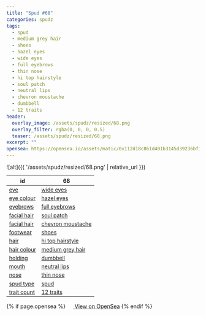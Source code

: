 ```yaml
---
title: "Spud #68"
categories: spudz
tags:
  - spud
  - medium grey hair
  - shoes
  - hazel eyes
  - wide eyes
  - full eyebrows
  - thin nose
  - hi top hairstyle
  - soul patch
  - neutral lips
  - chevron moustache
  - dumbbell
  - 12 traits
header:
  overlay_image: /assets/spudz/resized/68.png
  overlay_filter: rgba(0, 0, 0, 0.5)
  teaser: /assets/spudz/resized/68.png
excerpt: ""
opensea: https://opensea.io/assets/matic/0x112d18c861d401b3145d39236bf149f01e18beed/68
---
```

![alt]({{ '/assets/spudz/resized/68.png' | relative_url }})

| id | 68 |
|-|-|
| <a href="/traits/eye/#trait-type">eye</a> | <a href="/traits/eye/wide-eyes/1/#trait">wide eyes</a> |
| <a href="/traits/eye-colour/#trait-type">eye colour</a> | <a href="/traits/eye-colour/hazel-eyes/1/#trait">hazel eyes</a> |
| <a href="/traits/eyebrows/#trait-type">eyebrows</a> | <a href="/traits/eyebrows/full-eyebrows/1/#trait">full eyebrows</a> |
| <a href="/traits/facial-hair/#trait-type">facial hair</a> | <a href="/traits/facial-hair/soul-patch/1/#trait">soul patch</a> |
| <a href="/traits/facial-hair/#trait-type">facial hair</a> | <a href="/traits/facial-hair/chevron-moustache/1/#trait">chevron moustache</a> |
| <a href="/traits/footwear/#trait-type">footwear</a> | <a href="/traits/footwear/shoes/1/#trait">shoes</a> |
| <a href="/traits/hair/#trait-type">hair</a> | <a href="/traits/hair/hi-top-hairstyle/1/#trait">hi top hairstyle</a> |
| <a href="/traits/hair-colour/#trait-type">hair colour</a> | <a href="/traits/hair-colour/medium-grey-hair/1/#trait">medium grey hair</a> |
| <a href="/traits/holding/#trait-type">holding</a> | <a href="/traits/holding/dumbbell/1/#trait">dumbbell</a> |
| <a href="/traits/mouth/#trait-type">mouth</a> | <a href="/traits/mouth/neutral-lips/1/#trait">neutral lips</a> |
| <a href="/traits/nose/#trait-type">nose</a> | <a href="/traits/nose/thin-nose/1/#trait">thin nose</a> |
| <a href="/traits/spud-type/#trait-type">spud type</a> | <a href="/traits/spud-type/spud/1/#trait">spud</a> |
| <a href="/traits/trait-count/#trait-type">trait count</a> | <a href="/traits/trait-count/12-traits/1/#trait">12 traits</a> |

{% if page.opensea %}
<a href="{{page.opensea}}" class="btn btn--info" onclick="window.open(this.href, '_blank'); return false;"><img src="/assets/images/opensea.svg" width="16px"><span>  View on OpenSea</span></a>
{% endif %}
